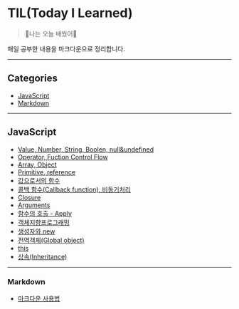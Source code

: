 # TIL(Today I Learned)
>:sunflower:나는 오늘 배웠어:sunflower:

매일 공부한 내용을 마크다운으로 정리합니다.





---

## Categories

* [JavaScript](#JavaScript)
* [Markdown](#markdown)





---
## JavaScript

* [Value, Number, String, Boolen, null&undefined](javascript/value-number-string-boolean-null-undefined.md)
* [Operator, Fuction Control Flow](javascript/operators-function-control-flow.md)
* [Array, Object](javascript/array-object.md)
* [Primitive, reference](javascript/primitive-reference.md)
* [값으로서의 함수](javascript/function-as-value.md)
* [콜백 함수(Callback function), 비동기처리](javascript/callback-function.md)
* [Closure](javascript/closure.md)
* [Arguments](javascirpt/aruments.md)
* [함수의 호출 - Apply](javascript/function-apply.md)
* [객체지향프로그래밍](javscript/object-oriented-progrmming.md)
* [생성자와 new](javascript/constructor-and-new.md)
* [전역객체(Global object)](javascript/global-object.md)
* [this](javascript.this.md)
* [상속(Inheritance)](javascript/inheritance.md)







---

### Markdown

- [마크다운 사용법](markdown/마크다운_사용법.md)